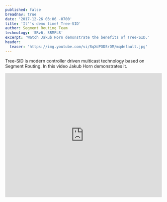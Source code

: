 ```yaml
---
published: false
breadnav: true
date: '2017-12-26 03:06 -0700'
title: 'It''s demo time! Tree-SID'
author: Segment Routing Team
technology: 'SRv6, SRMPLS'
excerpt: 'Watch Jakub Horn demonstrate the benefits of Tree-SID.'
header:
  teaser: 'https://img.youtube.com/vi/8qXdPODSrOM/mqdefault.jpg'
---    
```

Tree-SID is modern controller driven multicast technology based on Segment Routing. In this video Jakub Horn demonstrates it.
       
<iframe width="100%" height="400px" src="https://www.youtube.com/embed/8qXdPODSrOM" frameborder="0" allowfullscreen></iframe>
